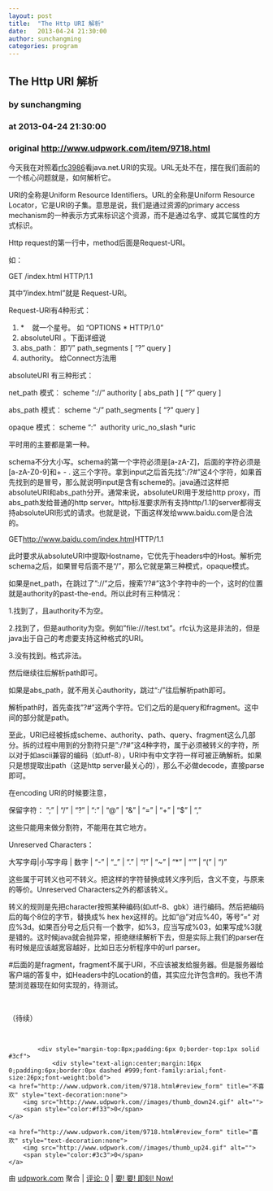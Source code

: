 ```yaml
---
layout: post
title:  "The Http URI 解析"
date:   2013-04-24 21:30:00
author: sunchangming
categories: program
---
```


## The Http URI 解析
### by sunchangming
### at 2013-04-24 21:30:00
### original <http://www.udpwork.com/item/9718.html>

<p>今天我在对照着<a href="http://www.ietf.org/rfc/rfc3986.txt">rfc3986</a>看java.net.URI的实现。URL无处不在，摆在我们面前的一个核心问题就是，如何解析它。</p>
<p>URI的全称是Uniform Resource Identifiers。URL的全称是Uniform Resource Locator，它是URI的子集。意思是说，我们是通过资源的primary access mechanism的一种表示方式来标识这个资源，而不是通过名字、或其它属性的方式标识。</p>
<p>Http request的第一行中，method后面是Request-URI。</p>
<p>如： </p>
<p>GET /index.html HTTP/1.1</p>
<p>其中”/index.html”就是 Request-URI。</p>
<p>Request-URI有4种形式：</p>
<ol><li>*    就一个星号。 如 “OPTIONS * HTTP/1.0”</li>
<li>absoluteURI 。下面详细说</li>
<li>abs_path： 即”/” path_segments [ “?” query ]</li>
<li>authority。 给Connect方法用</li>
</ol>
<p>absoluteURI 有三种形式：</p>
<p>net_path 模式： scheme “://” authority [ abs_path ] [ “?” query ]</p>
<p>abs_path 模式： scheme “:/” path_segments [ “?” query ]</p>
<p>opaque 模式： scheme “:”  authority uric_no_slash *uric</p>
<p>平时用的主要都是第一种。
<br>
</p>
<p>schema不分大小写。schema的第一个字符必须是[a-zA-Z]，后面的字符必须是[a-zA-Z0-9]和+ - . 这三个字符。拿到input之后首先找”:/?#”这4个字符，如果首先找到的是冒号，那么就说明input是含有scheme的。java通过这样把absoluteURI和abs_path分开。通常来说，absoluteURI用于发给http proxy，而abs_path发给普通的http server。http标准要求所有支持http/1.1的server都得支持absoluteURI形式的请求。也就是说，下面这样发给www.baidu.com是合法的。</p>
<p>GET<a href="http://www.baidu.com/index.html">http://www.baidu.com/index.html</a>HTTP/1.1</p>
<p>此时要求从absoluteURI中提取Hostname，它优先于headers中的Host。解析完schema之后，如果冒号后面不是“/”，那么它就是第三种模式，opaque模式。</p>
<p>如果是net_path，在跳过了”://”之后，搜索”/?#”这3个字符中的一个，这时的位置就是authority的past-the-end。所以此时有三种情况：
<br>
</p>
<p>1.找到了，且authority不为空。</p>
<p>2.找到了，但是authority为空。例如”file:///test.txt”。rfc认为这是非法的，但是java出于自己的考虑要支持这种格式的URI。</p>
<p>3.没有找到。格式非法。</p>
<p>然后继续往后解析path即可。</p>
<p>如果是abs_path，就不用关心authority，跳过“:/”往后解析path即可。</p>
<p>解析path时，首先查找”?#”这两个字符。它们之后的是query和fragment。这中间的部分就是path。</p>
<p>至此，URI已经被拆成scheme、authority、path、query、fragment这么几部分。拆的过程中用到的分割符只是”:/?#”这4种字符，属于必须被转义的字符，所以对于如ascii兼容的编码（如utf-8），URI中有中文字符一样可被正确解析。如果只是想提取出path（这是http server最关心的），那么不必做decode，直接parse即可。</p>
<p>在encoding URI的时候要注意，</p>
<p>保留字符： ”;” | “/” | “?” | “:” | “@” | “&amp;” | “=” | “+” | “$” | “,”</p>
<p>这些只能用来做分割符，不能用在其它地方。</p>
<p>Unreserved Characters：</p>
<p>大写字母|小写字母 | 数字 | “-” | “_” | “.” | “!” | “~” | “*” | “’” | “(” | “)”</p>
<p>这些属于可转义也可不转义。把这样的字符替换成转义序列后，含义不变，与原来的等价。Unreserved Characters之外的都该转义。</p>
<p>转义的规则是先把character按照某种编码(如utf-8、gbk）进行编码。然后把编码后的每个8位的字节，替换成% hex hex这样的。比如”@”对应%40，等号”=“ 对应%3d。如果百分号之后只有一个数字，如%3，应当写成%03，如果写成%3就是错的。这时候java就会抛异常，拒绝继续解析下去，但是实际上我们的parser在有时候是应该越宽容越好，比如日志分析程序中的url parser。</p>
<p>#后面的是fragment，fragment不属于URI，不应该被发给服务器。但是服务器给客户端的答复中，如Headers中的Location的值，其实应允许包含#的。我也不清楚浏览器现在如何实现的，待测试。</p>
<p> </p>
<p>（待续）</p>
<p> </p>
<p></p>

			<div style="margin-top:8px;padding:6px 0;border-top:1px solid #3cf">
				<div style="text-align:center;margin:16px 0;padding:6px;border:0px dashed #999;font-family:arial;font-size:26px;font-weight:bold">
	<a href="http://www.udpwork.com/item/9718.html#review_form" title="不喜欢" style="text-decoration:none">
		<img src="http://www.udpwork.com//images/thumb_down24.gif" alt="">
		<span style="color:#f33">0</span>
	</a>
	   
	<a href="http://www.udpwork.com/item/9718.html#review_form" title="喜欢" style="text-decoration:none">
		<img src="http://www.udpwork.com//images/thumb_up24.gif" alt="">
		<span style="color:#3c3">0</span>
	</a>
</div>				<p>
					由 <a href="http://www.udpwork.com/">udpwork.com</a> 聚合
					|
					<a href="http://www.udpwork.com/item/9718.html#reviews">评论: 0</a>
					|
					<a href="http://www.jikenow.com/">要! 要! 即刻! Now!</a>
				</p>
			</div>